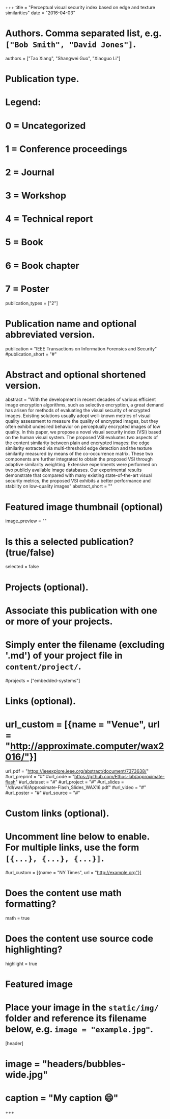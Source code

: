 +++
title = "Perceptual visual security index based on edge and texture similarities"
date = "2016-04-03"

# Authors. Comma separated list, e.g. `["Bob Smith", "David Jones"]`.
authors = ["Tao Xiang", "Shangwei Guo", "Xiaoguo Li"]

# Publication type.
# Legend:
# 0 = Uncategorized
# 1 = Conference proceedings
# 2 = Journal
# 3 = Workshop
# 4 = Technical report
# 5 = Book
# 6 = Book chapter
# 7 = Poster
publication_types = ["2"]

# Publication name and optional abbreviated version.
publication = "IEEE Transactions on Information Forensics and Security"
#publication_short = "#"

# Abstract and optional shortened version.
abstract = "With the development in recent decades of various efficient image encryption algorithms, such as selective encryption, a great demand has arisen for methods of evaluating the visual security of encrypted images. Existing solutions usually adopt well-known metrics of visual quality assessment to measure the quality of encrypted images, but they often exhibit undesired behavior on perceptually encrypted images of low quality. In this paper, we propose a novel visual security index (VSI) based on the human visual system. The proposed VSI evaluates two aspects of the content similarity between plain and encrypted images: the edge similarity extracted via multi-threshold edge detection and the texture similarity measured by means of the co-occurrence matrix. These two components are further integrated to obtain the proposed VSI through adaptive similarity weighting. Extensive experiments were performed on two publicly available image databases. Our experimental results demonstrate that compared with many existing state-of-the-art visual security metrics, the proposed VSI exhibits a better performance and stability on low-quality images"
abstract_short = ""

# Featured image thumbnail (optional)
image_preview = ""

# Is this a selected publication? (true/false)
selected = false

# Projects (optional).
#   Associate this publication with one or more of your projects.
#   Simply enter the filename (excluding '.md') of your project file in `content/project/`.
#projects = ["embedded-systems"]

# Links (optional).
# url_custom = [{name = "Venue", url = "http://approximate.computer/wax2016/"}]
url_pdf = "https://ieeexplore.ieee.org/abstract/document/7373638/"
#url_preprint = "#"
#url_code = "https://github.com/Ethos-lab/approximate-flash"
#url_dataset = "#"
#url_project = "#"
#url_slides = "/dl/wax16/Approximate-Flash_Slides_WAX16.pdf"
#url_video = "#"
#url_poster = "#"
#url_source = "#"


# Custom links (optional).
#   Uncomment line below to enable. For multiple links, use the form `[{...}, {...}, {...}]`.
#url_custom = [{name = "NY Times", url = "http://example.org"}]

# Does the content use math formatting?
math = true

# Does the content use source code highlighting?
highlight = true

# Featured image
# Place your image in the `static/img/` folder and reference its filename below, e.g. `image = "example.jpg"`.
[header]
# image = "headers/bubbles-wide.jpg"
# caption = "My caption :smile:"

+++
